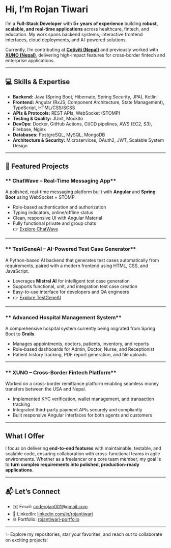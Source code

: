 #  Hi, I’m Rojan Tiwari

I’m a **Full-Stack Developer** with **5+ years of experience** building **robust, scalable, and real-time applications** across healthcare, fintech, and education. My work spans backend systems, interactive frontend interfaces, cloud deployments, and AI-powered solutions.  

Currently, I’m contributing at **[Cotiviti (Nepal)](https://www.cotiviti.com.np)** and previously worked with **[XUNO (Nepal)](https://nepal.xuno.co)**, delivering high-impact features for cross-border fintech and enterprise applications.

---

## 💻 Skills & Expertise
- **Backend:** Java (Spring Boot, Hibernate, Spring Security, JPA), Kotlin  
- **Frontend:** Angular (RxJS, Component Architecture, State Management), TypeScript, HTML/CSS/SCSS  
- **APIs & Protocols:** REST APIs, WebSocket (STOMP)  
- **Testing & Quality:** JUnit, Mockito  
- **DevOps:** Docker, GitHub Actions, CI/CD pipelines, AWS (EC2, S3), Firebase, Nginx  
- **Databases:** PostgreSQL, MySQL, MongoDB  
- **Architecture & Security:** Microservices, OAuth2, JWT, Scalable System Design  

---

## 🌟 Featured Projects

### ** ChatWave – Real-Time Messaging App**
A polished, real-time messaging platform built with **Angular** and **Spring Boot** using WebSocket + STOMP.  
- Role-based authentication and authorization  
- Typing indicators, online/offline status  
- Clean, responsive UI with Angular Material  
- Fully functional private and group chats  
👉 [Explore ChatWave](https://github.com/rojan-tiwari/ChatWave)

---

### ** TestGeneAI – AI-Powered Test Case Generator**
A Python-based AI backend that generates test cases automatically from requirements, paired with a modern frontend using HTML, CSS, and JavaScript.  
- Leverages **Mistral AI** for intelligent test case generation  
- Supports functional, unit, and integration test case creation  
- Easy-to-use interface for developers and QA engineers
- 👉 [Explore TestGeneAI](https://github.com/rojan-tiwari/TestGeneAI)

---

### ** Advanced Hospital Management System**
A comprehensive hospital system currently being migrated from Spring Boot to **Grails**.  
- Manages appointments, doctors, patients, inventory, and reports  
- Role-based dashboards for Admin, Doctor, Nurse, and Receptionist  
- Patient history tracking, PDF report generation, and file uploads  

---

### ** XUNO – Cross-Border Fintech Platform**
Worked on a cross-border remittance platform enabling seamless money transfers between the USA and Nepal.  
- Implemented KYC verification, wallet management, and transaction tracking  
- Integrated third-party payment APIs securely and compliantly  
- Built responsive Angular interfaces for both agents and customers  

---

##  What I Offer
I focus on delivering **end-to-end features** with maintainable, testable, and scalable code, ensuring collaboration with cross-functional teams in agile environments. Whether as a freelancer or a core team member, my goal is to **turn complex requirements into polished, production-ready applications**.  

---

## 📬 Let’s Connect
- ✉️ Email: [coderojan001@gmail.com](mailto:coderojan001@gmail.com)  
- 💼 LinkedIn: [linkedin.com/in/rojantiwari](https://www.linkedin.com/in/rojantiwari/)  
- 🌐 Portfolio: [rojantiwari-portfolio](https://rojantiwari.netlify.app)  

---

✨ Explore my repositories, star your favorites, and reach out to collaborate on exciting projects!
